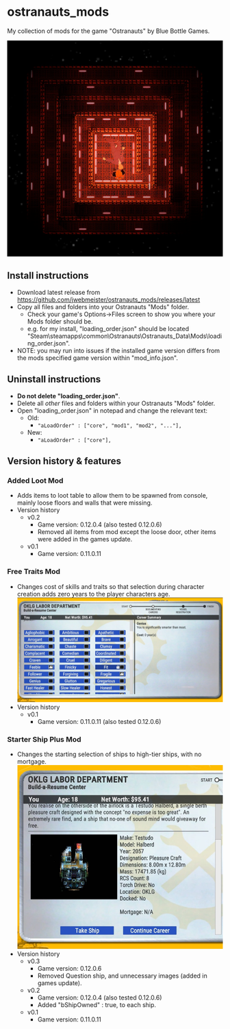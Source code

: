 # ostranauts_mods

My collection of mods for the game "Ostranauts" by Blue Bottle Games.

![Alt text](./_docs/Question.png?raw=true "Question")

## Install instructions
- Download latest release from https://github.com/jwebmeister/ostranauts_mods/releases/latest
- Copy all files and folders into your Ostranauts "Mods" folder.
    - Check your game's Options->Files screen to show you where your Mods folder should be.
    - e.g. for my install, "loading_order.json" should be located "Steam\steamapps\common\Ostranauts\Ostranauts_Data\Mods\loading_order.json".
- NOTE: you may run into issues if the installed game version differs from the mods specified game version within "mod_info.json".

## Uninstall instructions
- **Do not delete "loading_order.json"**.
- Delete all *other* files and folders within your Ostranauts "Mods" folder.
- Open "loading_order.json" in notepad and change the relevant text:
    - Old: 
        - `"aLoadOrder" : ["core", "mod1", "mod2", "..."],`
    - New: 
        - `"aLoadOrder" : ["core"],`

## Version history & features
### Added Loot Mod 
- Adds items to loot table to allow them to be spawned from console, mainly loose floors and walls that were missing.
- Version history
    - v0.2
        - Game version: 0.12.0.4  (also tested 0.12.0.6)
        - Removed all items from mod except the loose door, other items were added in the games update.
    - v0.1
        - Game version: 0.11.0.11
### Free Traits Mod 
- Changes cost of skills and traits so that selection during character creation adds zero years to the player characters age.
![Alt text](./_docs/FreeTraitsMod.jpg?raw=true "Free Traits Mod")
- Version history
    - v0.1
        - Game version: 0.11.0.11  (also tested 0.12.0.6)
### Starter Ship Plus Mod 
- Changes the starting selection of ships to high-tier ships, with no mortgage.
![Alt text](./_docs/StarterShipPlusMod.jpg?raw=true "Starter Ship Plus Mod")
- Version history
    - v0.3
        - Game version: 0.12.0.6
        - Removed Question ship, and unnecessary images (added in games update).
    - v0.2
        - Game version: 0.12.0.4  (also tested 0.12.0.6)
        - Added "bShipOwned" : true, to each ship.
    - v0.1
        - Game version: 0.11.0.11
